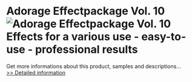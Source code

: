 # Adorage Effectpackage Vol. 10<br />![Adorage Effectpackage Vol. 10](https://mycommerce.akamaized.net/api/pimages/P300282375/BIG/300282375.JPG)<br />Effects for a various use - easy-to-use - professional results
 Get more informations about this product, samples and descriptions...<br />[>> Detailed information](https://secure.element5.com/esales/product.html?productid=300282375&affiliateid=200057808)